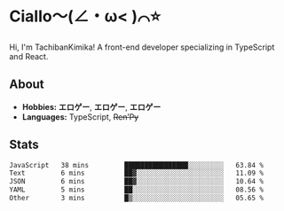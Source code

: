 # Ciallo～(∠・ω< )⌒⭐️

Hi, I'm TachibanKimika! A front-end developer specializing in TypeScript and React.

## About
- **Hobbies:** **エロゲー**, **エロゲー**, **エロゲー**
- **Languages:** TypeScript, ~~Ren’Py~~

## Stats
<!--START_SECTION:waka-->

```txt
JavaScript   38 mins         ████████████████░░░░░░░░░   63.84 %
Text         6 mins          ██▓░░░░░░░░░░░░░░░░░░░░░░   11.09 %
JSON         6 mins          ██▓░░░░░░░░░░░░░░░░░░░░░░   10.64 %
YAML         5 mins          ██░░░░░░░░░░░░░░░░░░░░░░░   08.56 %
Other        3 mins          █▒░░░░░░░░░░░░░░░░░░░░░░░   05.65 %
```

<!--END_SECTION:waka-->

<!-- ![Metrics](https://metrics.lecoq.io/TachibanaKimika?template=classic&base.activity=0&base.community=0&base.repositories=0&languages=1&isocalendar=1&isocalendar.duration=half-year&languages.limit=8&languages.sections=most-used&languages.colors=github&languages.threshold=0%25&languages.indepth=false&languages.recent.load=300&languages.recent.days=14&config.timezone=Asia%2FShanghai)
 -->

